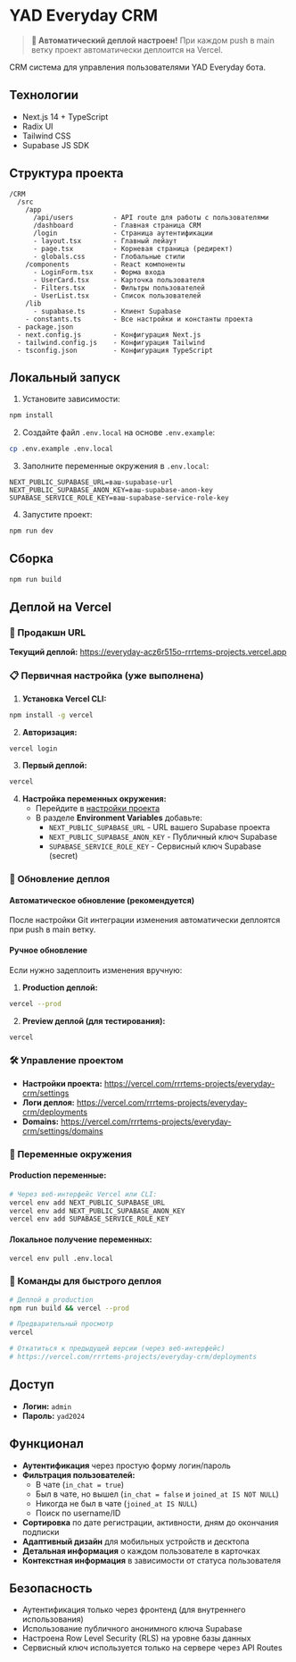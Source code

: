 # YAD Everyday CRM

> **🚀 Автоматический деплой настроен!** При каждом push в main ветку проект автоматически деплоится на Vercel.

CRM система для управления пользователями YAD Everyday бота.

## Технологии
- Next.js 14 + TypeScript
- Radix UI
- Tailwind CSS
- Supabase JS SDK

## Структура проекта

```
/CRM
  /src
    /app
      /api/users          - API route для работы с пользователями
      /dashboard          - Главная страница CRM
      /login              - Страница аутентификации
      - layout.tsx        - Главный лейаут
      - page.tsx          - Корневая страница (редирект)
      - globals.css       - Глобальные стили
    /components           - React компоненты
      - LoginForm.tsx     - Форма входа
      - UserCard.tsx      - Карточка пользователя
      - Filters.tsx       - Фильтры пользователей
      - UserList.tsx      - Список пользователей
    /lib
      - supabase.ts       - Клиент Supabase
    - constants.ts        - Все настройки и константы проекта
  - package.json
  - next.config.js        - Конфигурация Next.js
  - tailwind.config.js    - Конфигурация Tailwind
  - tsconfig.json         - Конфигурация TypeScript
```

## Локальный запуск

1. Установите зависимости:
```bash
npm install
```

2. Создайте файл `.env.local` на основе `.env.example`:
```bash
cp .env.example .env.local
```

3. Заполните переменные окружения в `.env.local`:
```
NEXT_PUBLIC_SUPABASE_URL=ваш-supabase-url
NEXT_PUBLIC_SUPABASE_ANON_KEY=ваш-supabase-anon-key
SUPABASE_SERVICE_ROLE_KEY=ваш-supabase-service-role-key
```

4. Запустите проект:
```bash
npm run dev
```

## Сборка

```bash
npm run build
```

## Деплой на Vercel

### 🎯 Продакшн URL
**Текущий деплой:** https://everyday-acz6r515o-rrrtems-projects.vercel.app

### 📋 Первичная настройка (уже выполнена)

1. **Установка Vercel CLI:**
```bash
npm install -g vercel
```

2. **Авторизация:**
```bash
vercel login
```

3. **Первый деплой:**
```bash
vercel
```

4. **Настройка переменных окружения:**
   - Перейдите в [настройки проекта](https://vercel.com/rrrtems-projects/everyday-crm/settings)
   - В разделе **Environment Variables** добавьте:
     - `NEXT_PUBLIC_SUPABASE_URL` - URL вашего Supabase проекта
     - `NEXT_PUBLIC_SUPABASE_ANON_KEY` - Публичный ключ Supabase
     - `SUPABASE_SERVICE_ROLE_KEY` - Сервисный ключ Supabase (secret)

### 🔄 Обновление деплоя

#### Автоматическое обновление (рекомендуется)
После настройки Git интеграции изменения автоматически деплоятся при push в main ветку.

#### Ручное обновление
Если нужно задеплоить изменения вручную:

1. **Production деплой:**
```bash
vercel --prod
```

2. **Preview деплой (для тестирования):**
```bash
vercel
```

### 🛠 Управление проектом

- **Настройки проекта:** https://vercel.com/rrrtems-projects/everyday-crm/settings
- **Логи деплоя:** https://vercel.com/rrrtems-projects/everyday-crm/deployments
- **Domains:** https://vercel.com/rrrtems-projects/everyday-crm/settings/domains

### 🔧 Переменные окружения

#### Production переменные:
```bash
# Через веб-интерфейс Vercel или CLI:
vercel env add NEXT_PUBLIC_SUPABASE_URL
vercel env add NEXT_PUBLIC_SUPABASE_ANON_KEY  
vercel env add SUPABASE_SERVICE_ROLE_KEY
```

#### Локальное получение переменных:
```bash
vercel env pull .env.local
```

### 📝 Команды для быстрого деплоя

```bash
# Деплой в production
npm run build && vercel --prod

# Предварительный просмотр
vercel

# Откатиться к предыдущей версии (через веб-интерфейс)
# https://vercel.com/rrrtems-projects/everyday-crm/deployments
```

## Доступ

- **Логин:** `admin`
- **Пароль:** `yad2024`

## Функционал

- **Аутентификация** через простую форму логин/пароль
- **Фильтрация пользователей:**
  - В чате (`in_chat = true`)
  - Был в чате, но вышел (`in_chat = false` и `joined_at IS NOT NULL`)
  - Никогда не был в чате (`joined_at IS NULL`)
  - Поиск по username/ID
- **Сортировка** по дате регистрации, активности, дням до окончания подписки
- **Адаптивный дизайн** для мобильных устройств и десктопа
- **Детальная информация** о каждом пользователе в карточках
- **Контекстная информация** в зависимости от статуса пользователя

## Безопасность

- Аутентификация только через фронтенд (для внутреннего использования)
- Использование публичного анонимного ключа Supabase
- Настроена Row Level Security (RLS) на уровне базы данных
- Сервисный ключ используется только на сервере через API Routes 
